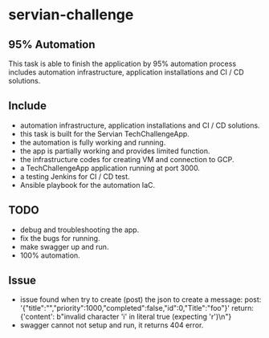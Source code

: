 # servian-challenge
## 95% Automation
This task is able to finish the application by 95% automation process includes automation infrastructure, application installations and CI / CD solutions.

## Include
- automation infrastructure, application installations and CI / CD solutions.
- this task is built for the Servian TechChallengeApp.
- the automation is fully working and running.
- the app is partially working and provides limited function.
- the infrastructure codes for creating VM and connection to GCP.
- a TechChallengeApp application running at port 3000.
- a testing Jenkins for CI / CD test.
- Ansible playbook for the automation IaC.

## TODO
- debug and troubleshooting the app.
- fix the bugs for running.
- make swagger up and run.
- 100% automation.

## Issue
- issue found when try to create (post) the json to create a message:
  post: '{"title":"","priority":1000,"completed":false,"id":0,"Title":"foo"}'
  return: {'content': b"invalid character 'i' in literal true (expecting 'r')\n"}
- swagger cannot not setup and run, it returns 404 error.
